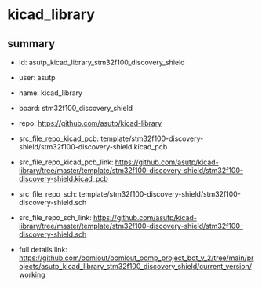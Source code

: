 # kicad_library
 
## summary 
* id: asutp_kicad_library_stm32f100_discovery_shield
* user: asutp
* name: kicad_library
* board: stm32f100_discovery_shield
* repo: https://github.com/asutp/kicad-library
* src_file_repo_kicad_pcb: template/stm32f100-discovery-shield/stm32f100-discovery-shield.kicad_pcb
* src_file_repo_kicad_pcb_link: https://github.com/asutp/kicad-library/tree/master/template/stm32f100-discovery-shield/stm32f100-discovery-shield.kicad_pcb


* src_file_repo_sch: template/stm32f100-discovery-shield/stm32f100-discovery-shield.sch
* src_file_repo_sch_link: https://github.com/asutp/kicad-library/tree/master/template/stm32f100-discovery-shield/stm32f100-discovery-shield.sch
* full details link: https://github.com/oomlout/oomlout_oomp_project_bot_v_2/tree/main/projects/asutp_kicad_library_stm32f100_discovery_shield/current_version/working  






